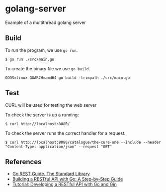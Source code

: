 # golang-server
Example of a multithread golang server

## Build

To run the program, we use `go run`.
	
```golang
$ go run ./src/main.go
```

To create the binary file we use `go build`.

```golang
GOOS=linux GOARCH=amd64 go build -trimpath ./src/main.go
```

## Test

CURL will be used for testing the web server

To check the server is up a running:

```console
$ curl http://localhost:8080/
```

To check the server runs the correct handler for a request:

```console
$ curl http://localhost:8080/catalogue/the-cure-one --include --header "Content-Type: application/json" --request "GET"
```

## References

* [Go REST Guide. The Standard Library](https://www.jetbrains.com/guide/go/tutorials/rest_api_series/stdlib/)
* [Building a RESTful API with Go: A Step-by-Step Guide](https://medium.com/@briankworld/building-a-restful-api-with-go-a-step-by-step-guide-d17e69f004a7)
* [Tutorial: Developing a RESTful API with Go and Gin](https://go.dev/doc/tutorial/web-service-gin)
